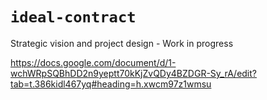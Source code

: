 # `ideal-contract`

Strategic vision and project design - Work in progress

https://docs.google.com/document/d/1-wchWRpSQBhDD2n9yeptt70kKjZvQDy4BZDGR-Sy_rA/edit?tab=t.386kidl467yq#heading=h.xwcm97z1wmsu
